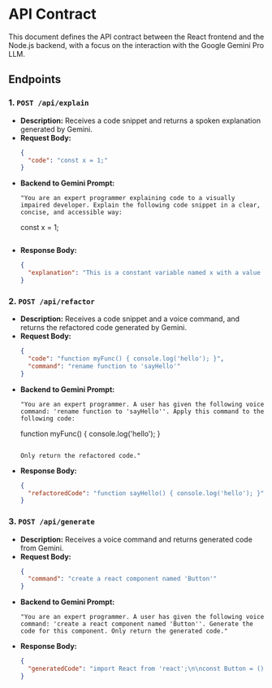 # API Contract

This document defines the API contract between the React frontend and the Node.js backend, with a focus on the interaction with the Google Gemini Pro LLM.

## Endpoints

### 1. `POST /api/explain`

*   **Description:** Receives a code snippet and returns a spoken explanation generated by Gemini.
*   **Request Body:**
    ```json
    {
      "code": "const x = 1;"
    }
    ```
*   **Backend to Gemini Prompt:**
    ```
    "You are an expert programmer explaining code to a visually impaired developer. Explain the following code snippet in a clear, concise, and accessible way:

    ```
    const x = 1;
    ```"
    ```
*   **Response Body:**
    ```json
    {
      "explanation": "This is a constant variable named x with a value of 1."
    }
    ```

### 2. `POST /api/refactor`

*   **Description:** Receives a code snippet and a voice command, and returns the refactored code generated by Gemini.
*   **Request Body:**
    ```json
    {
      "code": "function myFunc() { console.log('hello'); }",
      "command": "rename function to 'sayHello'"
    }
    ```
*   **Backend to Gemini Prompt:**
    ```
    "You are an expert programmer. A user has given the following voice command: 'rename function to 'sayHello''. Apply this command to the following code:

    ```
    function myFunc() { console.log('hello'); }
    ```

    Only return the refactored code."
    ```
*   **Response Body:**
    ```json
    {
      "refactoredCode": "function sayHello() { console.log('hello'); }"
    }
    ```

### 3. `POST /api/generate`

*   **Description:** Receives a voice command and returns generated code from Gemini.
*   **Request Body:**
    ```json
    {
      "command": "create a react component named 'Button'"
    }
    ```
*   **Backend to Gemini Prompt:**
    ```
    "You are an expert programmer. A user has given the following voice command: 'create a react component named 'Button''. Generate the code for this component. Only return the generated code."
    ```
*   **Response Body:**
    ```json
    {
      "generatedCode": "import React from 'react';\n\nconst Button = () => {\n  return <button>Click me</button>;\n};"
    }
    ```

